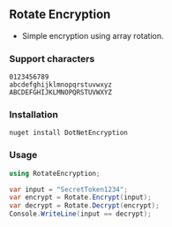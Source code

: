 ## Rotate Encryption

- Simple encryption using array rotation.

### Support characters

```
0123456789
abcdefghijklmnopqrstuvwxyz
ABCDEFGHIJKLMNOPQRSTUVWXYZ
```

### Installation

```
nuget install DotNetEncryption
```

### Usage

```csharp
using RotateEncryption;

var input = "SecretToken1234";
var encrypt = Rotate.Encrypt(input);
var decrypt = Rotate.Decrypt(encrypt);
Console.WriteLine(input == decrypt);
```